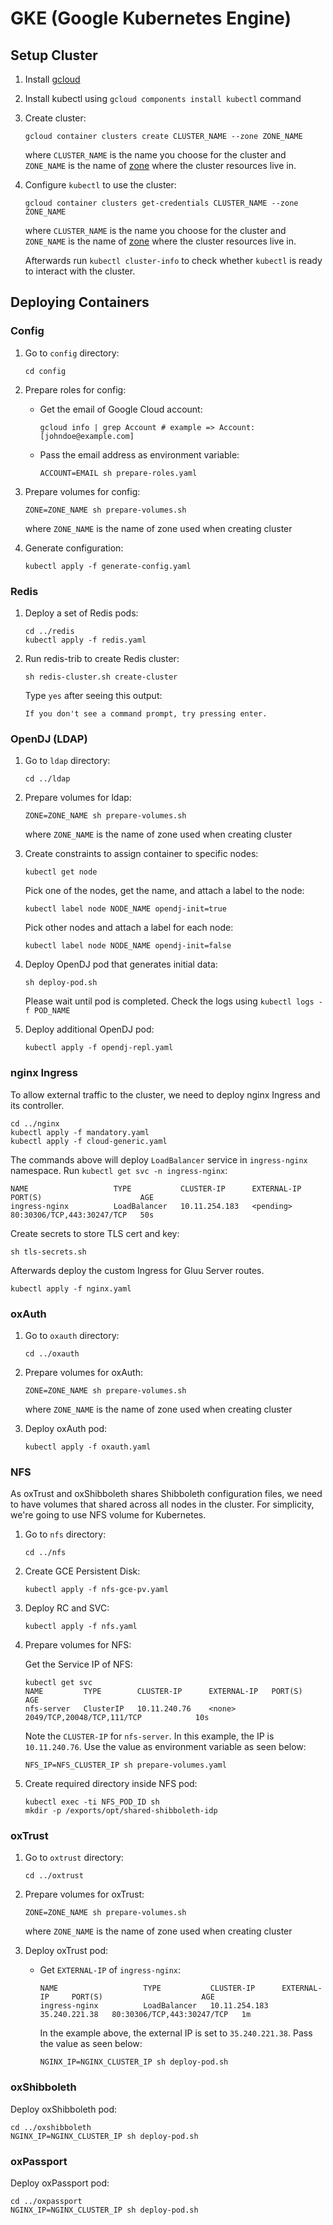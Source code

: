 # GKE (Google Kubernetes Engine)

## Setup Cluster

1.  Install [gcloud](https://cloud.google.com/sdk/docs/quickstarts)

2.  Install kubectl using `gcloud components install kubectl` command

3.  Create cluster:

        gcloud container clusters create CLUSTER_NAME --zone ZONE_NAME

    where `CLUSTER_NAME` is the name you choose for the cluster and `ZONE_NAME` is the name of [zone](https://cloud.google.com/compute/docs/regions-zones/) where the cluster resources live in.

4.  Configure `kubectl` to use the cluster:

        gcloud container clusters get-credentials CLUSTER_NAME --zone ZONE_NAME

    where `CLUSTER_NAME` is the name you choose for the cluster and `ZONE_NAME` is the name of [zone](https://cloud.google.com/compute/docs/regions-zones/) where the cluster resources live in.

    Afterwards run `kubectl cluster-info` to check whether `kubectl` is ready to interact with the cluster.

## Deploying Containers

### Config

1.  Go to `config` directory:

        cd config

2.  Prepare roles for config:

    -   Get the email of Google Cloud account:

            gcloud info | grep Account # example => Account: [johndoe@example.com]

    -   Pass the email address as environment variable:

            ACCOUNT=EMAIL sh prepare-roles.yaml

3.  Prepare volumes for config:

        ZONE=ZONE_NAME sh prepare-volumes.sh

    where `ZONE_NAME` is the name of zone used when creating cluster

4.  Generate configuration:

        kubectl apply -f generate-config.yaml

### Redis

1.  Deploy a set of Redis pods:

        cd ../redis
        kubectl apply -f redis.yaml

2.  Run redis-trib to create Redis cluster:

        sh redis-cluster.sh create-cluster

    Type `yes` after seeing this output:

        If you don't see a command prompt, try pressing enter.

### OpenDJ (LDAP)

1.  Go to `ldap` directory:

        cd ../ldap

2.  Prepare volumes for ldap:

        ZONE=ZONE_NAME sh prepare-volumes.sh

    where `ZONE_NAME` is the name of zone used when creating cluster

3.  Create constraints to assign container to specific nodes:

        kubectl get node

    Pick one of the nodes, get the name, and attach a label to the node:

        kubectl label node NODE_NAME opendj-init=true

    Pick other nodes and attach a label for each node:

        kubectl label node NODE_NAME opendj-init=false

4.  Deploy OpenDJ pod that generates initial data:

        sh deploy-pod.sh

    Please wait until pod is completed. Check the logs using `kubectl logs -f POD_NAME`

5.  Deploy additional OpenDJ pod:

        kubectl apply -f opendj-repl.yaml

### nginx Ingress

To allow external traffic to the cluster, we need to deploy nginx Ingress and its controller.

    cd ../nginx
    kubectl apply -f mandatory.yaml
    kubectl apply -f cloud-generic.yaml

The commands above will deploy `LoadBalancer` service in `ingress-nginx` namespace. Run `kubectl get svc -n ingress-nginx`:

    NAME                   TYPE           CLUSTER-IP      EXTERNAL-IP   PORT(S)                      AGE
    ingress-nginx          LoadBalancer   10.11.254.183   <pending>     80:30306/TCP,443:30247/TCP   50s

Create secrets to store TLS cert and key:

    sh tls-secrets.sh

Afterwards deploy the custom Ingress for Gluu Server routes.

    kubectl apply -f nginx.yaml

### oxAuth

1.  Go to `oxauth` directory:

        cd ../oxauth

2.  Prepare volumes for oxAuth:

        ZONE=ZONE_NAME sh prepare-volumes.sh

    where `ZONE_NAME` is the name of zone used when creating cluster

3.  Deploy oxAuth pod:

        kubectl apply -f oxauth.yaml

### NFS

As oxTrust and oxShibboleth shares Shibboleth configuration files, we need to have volumes that shared across all nodes in the cluster. For simplicity, we're going to use NFS volume for Kubernetes.

1.  Go to `nfs` directory:

        cd ../nfs

2.  Create GCE Persistent Disk:

        kubectl apply -f nfs-gce-pv.yaml

3.  Deploy RC and SVC:

        kubectl apply -f nfs.yaml

4.  Prepare volumes for NFS:

    Get the Service IP of NFS:

        kubectl get svc
        NAME         TYPE        CLUSTER-IP      EXTERNAL-IP   PORT(S)                               AGE
        nfs-server   ClusterIP   10.11.240.76    <none>        2049/TCP,20048/TCP,111/TCP            10s

    Note the `CLUSTER-IP` for `nfs-server`. In this example, the IP is `10.11.240.76`.
    Use the value as environment variable as seen below:

        NFS_IP=NFS_CLUSTER_IP sh prepare-volumes.yaml

5.  Create required directory inside NFS pod:

        kubectl exec -ti NFS_POD_ID sh
        mkdir -p /exports/opt/shared-shibboleth-idp

### oxTrust

1.  Go to `oxtrust` directory:

        cd ../oxtrust

2.  Prepare volumes for oxTrust:

        ZONE=ZONE_NAME sh prepare-volumes.sh

    where `ZONE_NAME` is the name of zone used when creating cluster

3.  Deploy oxTrust pod:

    -   Get `EXTERNAL-IP` of `ingress-nginx`:

            NAME                   TYPE           CLUSTER-IP      EXTERNAL-IP     PORT(S)                      AGE
            ingress-nginx          LoadBalancer   10.11.254.183   35.240.221.38   80:30306/TCP,443:30247/TCP   1m

        In the example above, the external IP is set to `35.240.221.38`. Pass the value as seen below:

            NGINX_IP=NGINX_CLUSTER_IP sh deploy-pod.sh

### oxShibboleth

Deploy oxShibboleth pod:

    cd ../oxshibboleth
    NGINX_IP=NGINX_CLUSTER_IP sh deploy-pod.sh

### oxPassport

Deploy oxPassport pod:

    cd ../oxpassport
    NGINX_IP=NGINX_CLUSTER_IP sh deploy-pod.sh
